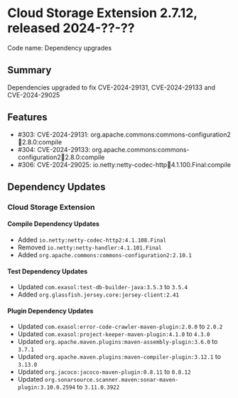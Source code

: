 # Cloud Storage Extension 2.7.12, released 2024-??-??

Code name: Dependency upgrades

## Summary
Dependencies upgraded to fix CVE-2024-29131, CVE-2024-29133 and CVE-2024-29025

## Features

* #303: CVE-2024-29131: org.apache.commons:commons-configuration2:jar:2.8.0:compile
* #304: CVE-2024-29133: org.apache.commons:commons-configuration2:jar:2.8.0:compile
* #306: CVE-2024-29025: io.netty:netty-codec-http:jar:4.1.100.Final:compile

## Dependency Updates

### Cloud Storage Extension

#### Compile Dependency Updates

* Added `io.netty:netty-codec-http2:4.1.108.Final`
* Removed `io.netty:netty-handler:4.1.101.Final`
* Added `org.apache.commons:commons-configuration2:2.10.1`

#### Test Dependency Updates

* Updated `com.exasol:test-db-builder-java:3.5.3` to `3.5.4`
* Added `org.glassfish.jersey.core:jersey-client:2.41`

#### Plugin Dependency Updates

* Updated `com.exasol:error-code-crawler-maven-plugin:2.0.0` to `2.0.2`
* Updated `com.exasol:project-keeper-maven-plugin:4.1.0` to `4.3.0`
* Updated `org.apache.maven.plugins:maven-assembly-plugin:3.6.0` to `3.7.1`
* Updated `org.apache.maven.plugins:maven-compiler-plugin:3.12.1` to `3.13.0`
* Updated `org.jacoco:jacoco-maven-plugin:0.8.11` to `0.8.12`
* Updated `org.sonarsource.scanner.maven:sonar-maven-plugin:3.10.0.2594` to `3.11.0.3922`

